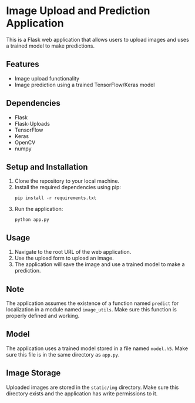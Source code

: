 #  Image Upload and Prediction Application

This is a Flask web application that allows users to upload images and uses a trained model to make predictions.

## Features

- Image upload functionality
- Image prediction using a trained TensorFlow/Keras model

## Dependencies

- Flask
- Flask-Uploads
- TensorFlow
- Keras
- OpenCV
- numpy

## Setup and Installation

1. Clone the repository to your local machine.
2. Install the required dependencies using pip:
    ```
    pip install -r requirements.txt
    ```
3. Run the application:
    ```
    python app.py
    ```

## Usage

1. Navigate to the root URL of the web application.
2. Use the upload form to upload an image.
3. The application will save the image and use a trained model to make a prediction.

## Note

The application assumes the existence of a function named `predict` for localization in a module named `image_utils`. Make sure this function is properly defined and working.

## Model

The application uses a trained model stored in a file named `model.h5`. Make sure this file is in the same directory as `app.py`.

## Image Storage

Uploaded images are stored in the `static/img` directory. Make sure this directory exists and the application has write permissions to it.
